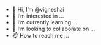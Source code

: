 - 👋 Hi, I’m @vigneshai
- 👀 I’m interested in ...
- 🌱 I’m currently learning ...
- 💞️ I’m looking to collaborate on ...
- 📫 How to reach me ...

<!---
vigneshai/vigneshai is a ✨ special ✨ repository because its `README.md` (this file) appears on your GitHub profile.
You can click the Preview link to take a look at your changes.
--->

